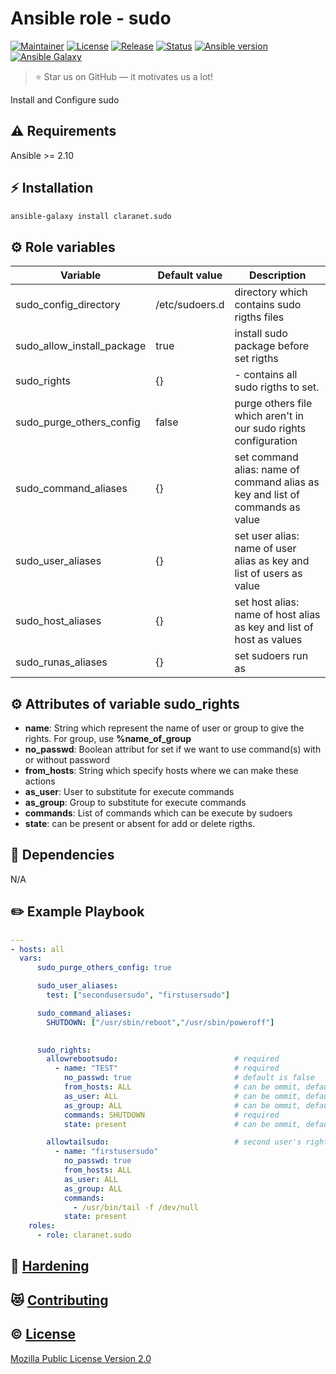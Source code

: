 # Ansible role - sudo
[![Maintainer](https://img.shields.io/badge/maintained%20by-claranet-e00000?style=flat-square)](https://www.claranet.fr/)
[![License](https://img.shields.io/github/license/claranet/ansible-role-sudo?style=flat-square)](LICENSE)
[![Release](https://img.shields.io/github/v/release/claranet/ansible-role-sudo?style=flat-square)](https://github.com/claranet/ansible-role-sudo/releases)
[![Status](https://img.shields.io/github/workflow/status/claranet/ansible-role-sudo/Ansible%20Molecule?style=flat-square&label=tests)](https://github.com/claranet/ansible-role-sudo/actions?query=workflow%3A%22Ansible+Molecule%22)
[![Ansible version](https://img.shields.io/badge/ansible-%3E%3D2.10-black.svg?style=flat-square&logo=ansible)](https://github.com/ansible/ansible)
[![Ansible Galaxy](https://img.shields.io/badge/ansible-galaxy-black.svg?style=flat-square&logo=ansible)](https://galaxy.ansible.com/claranet/sudo)


> :star: Star us on GitHub — it motivates us a lot!

Install and Configure sudo

## :warning: Requirements

Ansible >= 2.10

## :zap: Installation

```bash
ansible-galaxy install claranet.sudo
```

## :gear: Role variables

Variable                  | Default value                     | Description
--------------------------|-----------------------------------|---------------------------------------------------------
sudo_config_directory     | /etc/sudoers.d                    | directory which contains sudo rigths files
sudo_allow_install_package | true                             | install sudo package before set rigths
sudo_rights               | {}                                | - contains all sudo rigths to set.
sudo_purge_others_config  | false                             | purge others file which aren't in our sudo rights configuration
sudo_command_aliases      | {}                                | set command alias: name of command alias as key and list of commands as value
sudo_user_aliases         | {}                                | set user alias: name of user alias as key and list of users as value
sudo_host_aliases         | {}                                | set host alias: name of host alias as key and list of host as values
sudo_runas_aliases        | {}                                | set sudoers run as


## :gear: Attributes of variable sudo_rights
- **name**: String which represent the name of user or group to give the rights. For group, use **%name_of_group**
- **no_passwd**: Boolean attribut for set if we want to use command(s) with or without password
- **from_hosts**: String which specify hosts where we can make these actions 
- **as_user**: User to substitute for execute commands
- **as_group**: Group to substitute for execute commands
- **commands**: List of commands which can be execute by sudoers
- **state**: can be present or absent for add or delete rigths.

## :arrows_counterclockwise: Dependencies

N/A

## :pencil2: Example Playbook

```yaml
---
- hosts: all
  vars:
      sudo_purge_others_config: true

      sudo_user_aliases:
        test: ["secondusersudo", "firstusersudo"]

      sudo_command_aliases:
        SHUTDOWN: ["/usr/sbin/reboot","/usr/sbin/poweroff"]
      

      sudo_rights:
        allowrebootsudo:                          # required
          - name: "TEST"                          # required
            no_passwd: true                       # default is false
            from_hosts: ALL                       # can be ommit, default is ALL
            as_user: ALL                          # can be ommit, default is ALL
            as_group: ALL                         # can be ommit, default is ALL
            commands: SHUTDOWN                    # required
            state: present                        # can be ommit, default is present

        allowtailsudo:                            # second user's rights
          - name: "firstusersudo"
            no_passwd: true
            from_hosts: ALL
            as_user: ALL
            as_group: ALL
            commands:
              - /usr/bin/tail -f /dev/null
            state: present
    roles:
      - role: claranet.sudo
```



## :closed_lock_with_key: [Hardening](HARDENING.md)

## :heart_eyes_cat: [Contributing](CONTRIBUTING.md)

## :copyright: [License](LICENSE)

[Mozilla Public License Version 2.0](https://www.mozilla.org/en-US/MPL/2.0/)
